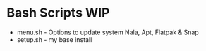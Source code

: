 # Bash Scripts WIP
* menu.sh - Options to update system  Nala, Apt, Flatpak & Snap
* setup.sh - my base install 
